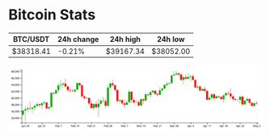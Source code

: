 # Bitcoin Stats

BTC/USDT|24h change|24h high|24h low|
|---|---|---|---|
|$38318.41|-0.21%|$39167.34|$38052.00|

<img src="./chart.svg">
